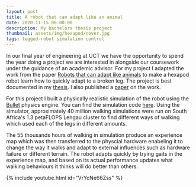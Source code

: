 ```yaml
---
layout: post
title: A robot that can adapt like an animal
date: 2020-11-15 00:00:00
description: My bachelors thesis project
thumbnail: assets/img/hexapod/cover.jpg
tags: legged-robot simulation control
---
```


In our final year of engineering at UCT we have the opportunity to spend the year doing a project we are interested in alongside our coursework under the guidance of an academic advisor. For my project I adapted the work from the paper [Robots that can adapt like animals](https://doi.org/10.1038/nature14422) to make a hexapod robot learn how to quickly adapt to a broken leg. The project is best documented in my [thesis](https://chrismailer.github.io/assets/pdf/mailer-bachelors-thesis.pdf). I also published a [paper](https://dl.acm.org/doi/abs/10.1145/3449639.3459271) on the work.

For this project I built a physically realistic simulation of the robot using the [Bullet](https://pybullet.org/wordpress/) physics engine. You can find the simulation code [here](https://github.com/chrismailer/hexapod-sim). Using the simulator, approximately 40 million walking simulations were run on South Africa's 1.3 petaFLOPS Lengau cluster to find different ways of walking which used each of the legs in different amounts.

The 55 thousands hours of walking in simulation produce an experience map which was then transferred to the physcial hardware enabeling it to change the way it walks and adapt to external influences such as hardware failure or different terrain. The robot adapts quickly by trying gaits in the experience map, and based on its actual performance updates what walking behaviours it thinks will do better than others.

{% include youtube.html id="VrYcNe66Zss" %}
